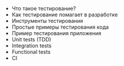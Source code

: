 - Что такое тестирование?
- Как тестирование помагает в разработке
- Инструменты тестирования
- Простые примеры тестирования кода
- Пример тестирования приложения
- Unit tests (TDD)
- Integration tests
- Functional tests
- CI
